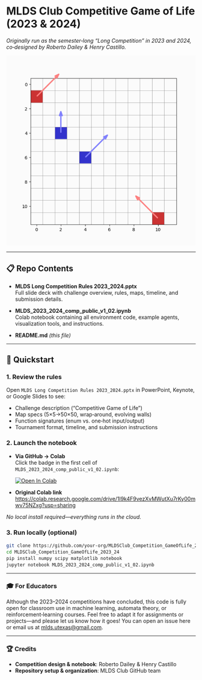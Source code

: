 # MLDS Club Competitive Game of Life (2023 & 2024)

_Originally run as the semester‑long “Long Competition” in 2023 and 2024, co‑designed by Roberto Dailey & Henry Castillo._

![Competition Demo](assets/demo.gif)

---

## 📋 Repo Contents

- **MLDS Long Competition Rules 2023_2024.pptx**  
  Full slide deck with challenge overview, rules, maps, timeline, and submission details.

- **MLDS_2023_2024_comp_public_v1_02.ipynb**  
  Colab notebook containing all environment code, example agents, visualization tools, and instructions.

- **README.md** _(this file)_

---

## 🚀 Quickstart

### 1. Review the rules  
Open `MLDS Long Competition Rules 2023_2024.pptx` in PowerPoint, Keynote, or Google Slides to see:  
- Challenge description (“Competitive Game of Life”)  
- Map specs (5×5→50×50, wrap‑around, evolving walls)  
- Function signatures (enum vs. one‑hot input/output)  
- Tournament format, timeline, and submission instructions

### 2. Launch the notebook

- **Via GitHub → Colab**  
  Click the badge in the first cell of  
  `MLDS_2023_2024_comp_public_v1_02.ipynb`:

  [![Open In Colab](https://colab.research.google.com/assets/colab-badge.svg)](https://github.com/your-org/MLDSClub_Competition_GameOfLife_2023_24/blob/main/MLDS_2023_2024_comp_public_v1_02.ipynb)

- **Original Colab link**  
  https://colab.research.google.com/drive/1l9k4F9vezXvMWutXu7rKy00mwv75NZxg?usp=sharing

_No local install required—everything runs in the cloud._

### 3. Run locally (optional)

```bash
git clone https://github.com/your-org/MLDSClub_Competition_GameOfLife_2023_24.git
cd MLDSClub_Competition_GameOfLife_2023_24
pip install numpy scipy matplotlib notebook
jupyter notebook MLDS_2023_2024_comp_public_v1_02.ipynb
```
---

### 🎓 For Educators

Although the 2023–2024 competitions have concluded, this code is fully open for classroom use in machine learning, automata theory, or reinforcement‑learning courses. Feel free to adapt it for assignments or projects—and please let us know how it goes! You can open an issue here or email us at mlds.utexas@gmail.com.

---

### 🏆 Credits

- **Competition design & notebook**: Roberto Dailey & Henry Castillo  
- **Repository setup & organization**: MLDS Club GitHub team  
